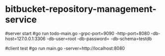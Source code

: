 # bitbucket-repository-management-service
#server start
#go run todo-main.go -grpc-port=9090 -http-port=8080 -db-host=127.0.0.1:3306 -db-user=root -db-password=<pass> -db-schema=testdb

#client test
#go run main.go -server=http://localhost:8080